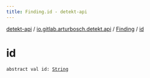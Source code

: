```yaml
---
title: Finding.id - detekt-api
---
```


[detekt-api](../../index.html) / [io.gitlab.arturbosch.detekt.api](../index.html) / [Finding](index.html) / [id](./id.html)

# id

`abstract val id: `[`String`](https://kotlinlang.org/api/latest/jvm/stdlib/kotlin/-string/index.html)